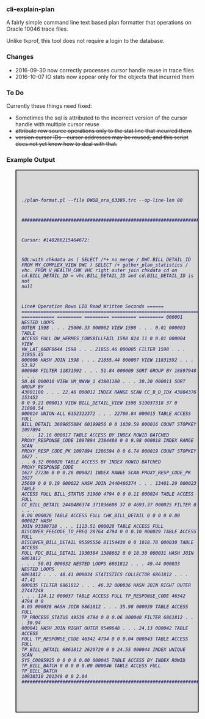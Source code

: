 
<html>
<body>
<h3>cli-explain-plan</h3>


A fairly simple command line text based plan formatter that operations on Oracle 10046 trace files.

Unlike tkprof, this tool does not require a login to the database.

<h3>Changes</h3>

- 2016-09-30 now correctly processes cursor handle reuse in trace files
- 2016-10-07 IO stats now appear only for the objects that incurred them

<h3>To Do</h3>

Currently these things need fixed:

- Sometimes the sql is attributed to the incorrect version of the cursor handle with multiple cursor reuse
- <strike>attribute row source operations only to the stat line that incurred them</strike>
- <strike>version cursor IDs - cursor addresses may be reused, and this script does not yet know how to deal with that.</strike>

<h3>Example Output</h3>



<blockquote style='border: 2px solid #000;background-color:#D8D8D8;color:#0B0B61; white-space: pre-wrap;'>
<pre><code><i>

./plan-format.pl --file DWDB_ora_63389.trc --op-line-len 80

########################################################################################################################

Cursor: #140266215464672:

SQL:with chkdata as (
        SELECT /*+ no_merge */ DWC.BILL_DETAIL_ID
        FROM MY_COMPLEX_VIEW DWC
)
SELECT /*+ gather_plan_statistics */ vhc.*
FROM V_HEALTH_CHK VHC
right outer join chkdata cd on cd.BILL_DETAIL_ID = vhc.BILL_DETAIL_ID
        and cd.BILL_DETAIL_ID is not null


Line#  Operation                                                                                Rows        LIO      Read   Written Seconds
====== ================================================================================ ============  ========= ========= ========= =========
000001 NESTED LOOPS OUTER                                                                       1598          .         .         . 25006.33
000002   VIEW                                                                                   1598          .         .         .   0.01
000003     TABLE ACCESS FULL DW_HERMES_CONSBILLFAIL                                             1598        824        11         0   0.01
000004   VIEW VW_LAT_66BF064A                                                                   1598          .         .         . 21855.46
000005     FILTER                                                                               1598          .         .         . 21855.45
000006       HASH JOIN                                                                          1598          .         .         . 21855.44
000007         VIEW                                                                         11831592          .         .         .  53.92
000008           FILTER                                                                     11831592          .         .         .  51.84
000009             SORT GROUP BY                                                            18897948          .         .         .  50.46
000010               VIEW VM_NWVW_1                                                         43801180          .         .         .  30.30
000011                 SORT GROUP BY                                                        43801180          .         .         .  22.46
000012                   INDEX RANGE SCAN CC_B_D_IDX                                        43804376     153453         0         0   9.21
000013         VIEW BILL_DETAIL_VIEW                                                            1598  519037318        37         0 21800.54
000014           UNION-ALL                                                                6152322372          .         .         . 22700.84
000015             TABLE ACCESS FULL BILL_DETAIL                                          3609655084   60199856         0         0 1039.59
000016             COUNT STOPKEY                                                             1097894          .         .         .  12.16
000017               TABLE ACCESS BY INDEX ROWID BATCHED PROXY_RESPONSE_CODE                 1097894    2384488         0         0   9.98
000018                 INDEX RANGE SCAN PROXY_RESP_CODE_PK                                   1097894    1286594         0         0   6.74
000019             COUNT STOPKEY                                                                1627          .         .         .   0.32
000020               TABLE ACCESS BY INDEX ROWID BATCHED PROXY_RESPONSE_CODE                    1627      27236         0         0   0.26
000021                 INDEX RANGE SCAN PROXY_RESP_CODE_PK                                      1627      25609         0         0   0.19
000022             HASH JOIN                                                              2440486374          .         .         . 13401.29
000023               TABLE ACCESS FULL BILL_STATUS                                             31960       4794         0         0   0.11
000024               TABLE ACCESS FULL CC_BILL_DETAIL                                     2440486374  371036608        37         0 4693.37
000025             FILTER                                                                          0          .         .         .   0.00
000026               TABLE ACCESS FULL CHK_BILL_DETAIL                                             0          0         0         0   0.00
000027             HASH JOIN                                                                93388718          .         .         . 1113.51
000028               TABLE ACCESS FULL DISCOVER_FEECODE_TO_FREQ                                28764       4794         0         0   0.10
000029               TABLE ACCESS FULL DISCOVER_BILL_DETAIL                                 95595556   81154430         0         0 1018.78
000030             TABLE ACCESS FULL FDC_BILL_DETAIL                                         1930384    1388662         0         0  18.30
000031             HASH JOIN                                                                 6861812          .         .         .  50.01
000032               NESTED LOOPS                                                            6861812          .         .         .  49.44
000033                 NESTED LOOPS                                                          6861812          .         .         .  48.41
000034                   STATISTICS COLLECTOR                                                6861812          .         .         .  47.41
000035                     FILTER                                                            6861812          .         .         .  46.32
000036                       HASH JOIN RIGHT OUTER                                          27447248          .         .         . 124.12
000037                         TABLE ACCESS FULL TP_RESPONSE_CODE                              46342       4794         0         0   0.05
000038                         HASH JOIN                                                     6861812          .         .         .  35.98
000039                           TABLE ACCESS FULL TP_PROCESS_STATUS                           49538       4794         0         0   0.06
000040                           FILTER                                                      6861812          .         .         .  30.94
000041                             HASH JOIN RIGHT OUTER                                     9549648          .         .         .  24.13
000042                               TABLE ACCESS FULL TP_RESPONSE_CODE                        46342       4794         0         0   0.04
000043                               TABLE ACCESS FULL TP_BILL_DETAIL                        6861812    2620720         0         0  24.55
000044                   INDEX UNIQUE SCAN SYS_C0085925                                            0          0         0         0   0.00
000045                 TABLE ACCESS BY INDEX ROWID TP_BILL_BATCH                                   0          0         0         0   0.00
000046               TABLE ACCESS FULL TP_BILL_BATCH                                        10938310     201348         0         0   2.04
########################################################################################################################

</i></code></pre>
</blockquote>


